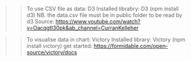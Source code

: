 
>> To use CSV file as data: D3
Installed librabry: D3 (npm install d3) 
NB. the data.csv file must be in public folder to be read by d3
Source: https://www.youtube.com/watch?v=OacqgtI30pk&ab_channel=CurranKelleher


>> To visualise data in chart: Victory
Installed library: Victory (npm install victory)
get started: https://formidable.com/open-source/victory/docs 

